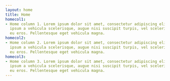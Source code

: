 ```yaml
---
layout: home
title: Home
homecol1:
- Home column 1. Lorem ipsum dolor sit amet, consectetur adipiscing elit. Nulla auctor,
  ipsum a vehicula scelerisque, augue nisi suscipit turpis, vel scelerisque urna elit
  eu eros. Pellentesque eget vehicula magna.
homecol2:
- Home column 2. Lorem ipsum dolor sit amet, consectetur adipiscing elit. Nulla auctor,
  ipsum a vehicula scelerisque, augue nisi suscipit turpis, vel scelerisque urna elit
  eu eros. Pellentesque eget vehicula magna.
homecol3:
- Home column 3. Lorem ipsum dolor sit amet, consectetur adipiscing elit. Nulla auctor,
  ipsum a vehicula scelerisque, augue nisi suscipit turpis, vel scelerisque urna elit
  eu eros. Pellentesque eget vehicula magna.
---
```

